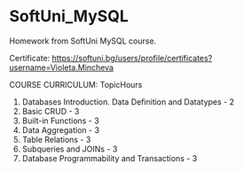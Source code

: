 # SoftUni_MySQL

Homework from SoftUni MySQL course.

Certificate: https://softuni.bg/users/profile/certificates?username=Violeta.Mincheva

COURSE CURRICULUM: TopicHours

1. Databases Introduction. Data Definition and Datatypes - 2
2. Basic CRUD - 3
3. Built-in Functions - 3
4. Data Aggregation - 3
5. Table Relations - 3
6. Subqueries and JOINs - 3
7. Database Programmability and Transactions - 3
